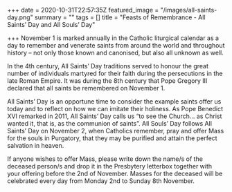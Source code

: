 +++
date = 2020-10-31T22:57:35Z
featured_image = "/images/all-saints-day.png"
summary = ""
tags = []
title = "Feasts of Remembrance - All Saints’ Day and All Souls’ Day"

+++
November 1 is marked annually in the Catholic liturgical calendar as a day to remember and venerate saints from around the world and throughout history – not only those known and canonised, but also all unknown as well.

In the 4th century, All Saints’ Day traditions served to honour the great number of individuals martyred for their faith during the persecutions in the late Roman Empire. It was during the 8th century that Pope Gregory III declared that all saints be remembered on November 1.

All Saints’ Day is an opportune time to consider the example saints offer us today and to reflect on how we can imitate their holiness. As Pope Benedict XVI remarked in 2011, All Saints’ Day calls us “to see the Church… as Christ wanted it, that is, as the communion of saints”. All Souls’ Day follows All Saints’ Day on November 2, when Catholics remember, pray and offer Mass for the souls in Purgatory, that they may be purified and attain the perfect salvation in heaven.

If anyone wishes to offer Mass, please write down the name/s of the deceased person/s and drop it in the Presbytery letterbox together with your offering before the 2nd of November. Masses for the deceased will be celebrated every day from Monday 2nd to Sunday 8th November.